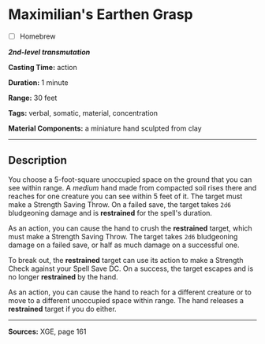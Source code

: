 # Maximilian's Earthen Grasp

- [ ] Homebrew

***2nd-level transmutation***

**Casting Time:** action

**Duration:** 1 minute

**Range:** 30 feet

**Tags:** verbal, somatic, material, concentration

**Material Components:** a miniature hand sculpted from clay

---

## Description
You choose a 5-foot-square unoccupied space on the ground that you can see within range.
A *medium* hand made from compacted soil rises there and reaches for one creature you can see within 5 feet of it.
The target must make a Strength Saving Throw.
On a failed save, the target takes `2d6` bludgeoning damage and is **restrained** for the spell's duration.

As an action, you can cause the hand to crush the **restrained** target, which must make a Strength Saving Throw.
The target takes `2d6` bludgeoning damage on a failed save, or half as much damage on a successful one.

To break out, the **restrained** target can use its action to make a Strength Check against your Spell Save DC.
On a success, the target escapes and is no longer **restrained** by the hand.

As an action, you can cause the hand to reach for a different creature or to move to a different unoccupied space within range.
The hand releases a **restrained** target if you do either.

---

**Sources:** XGE, page 161
